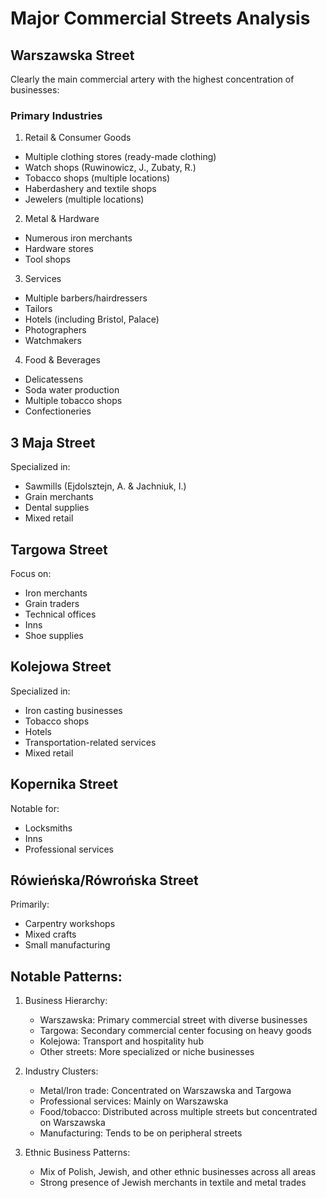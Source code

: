# Major Commercial Streets Analysis

## Warszawska Street
Clearly the main commercial artery with the highest concentration of businesses:

### Primary Industries
1. Retail & Consumer Goods
- Multiple clothing stores (ready-made clothing)
- Watch shops (Ruwinowicz, J., Zubaty, R.)
- Tobacco shops (multiple locations)
- Haberdashery and textile shops
- Jewelers (multiple locations)

2. Metal & Hardware
- Numerous iron merchants
- Hardware stores
- Tool shops

3. Services
- Multiple barbers/hairdressers
- Tailors
- Hotels (including Bristol, Palace)
- Photographers
- Watchmakers

4. Food & Beverages
- Delicatessens
- Soda water production
- Multiple tobacco shops
- Confectioneries

## 3 Maja Street
Specialized in:
- Sawmills (Ejdolsztejn, A. & Jachniuk, I.)
- Grain merchants
- Dental supplies
- Mixed retail

## Targowa Street
Focus on:
- Iron merchants
- Grain traders
- Technical offices
- Inns
- Shoe supplies

## Kolejowa Street
Specialized in:
- Iron casting businesses
- Tobacco shops
- Hotels
- Transportation-related services
- Mixed retail

## Kopernika Street
Notable for:
- Locksmiths
- Inns
- Professional services

## Rówieńska/Rówrońska Street
Primarily:
- Carpentry workshops
- Mixed crafts
- Small manufacturing

## Notable Patterns:
1. Business Hierarchy:
   - Warszawska: Primary commercial street with diverse businesses
   - Targowa: Secondary commercial center focusing on heavy goods
   - Kolejowa: Transport and hospitality hub
   - Other streets: More specialized or niche businesses

2. Industry Clusters:
   - Metal/Iron trade: Concentrated on Warszawska and Targowa
   - Professional services: Mainly on Warszawska
   - Food/tobacco: Distributed across multiple streets but concentrated on Warszawska
   - Manufacturing: Tends to be on peripheral streets

3. Ethnic Business Patterns:
   - Mix of Polish, Jewish, and other ethnic businesses across all areas
   - Strong presence of Jewish merchants in textile and metal trades
